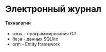 # Электронный журнал
#### Техналогии
- язык - программирования C#
- база - данных SQLlite
- orm - Entity framework
